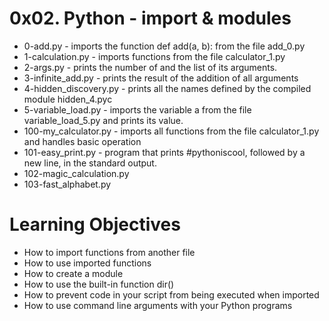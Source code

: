 # 0x02. Python - import & modules
- 0-add.py - imports the function def add(a, b): from the file add_0.py
- 1-calculation.py - imports functions from the file calculator_1.py
- 2-args.py - prints the number of and the list of its arguments.
- 3-infinite_add.py - prints the result of the addition of all arguments
- 4-hidden_discovery.py - prints all the names defined by the compiled module hidden_4.pyc 
- 5-variable_load.py - imports the variable a from the file variable_load_5.py and prints its value.
- 100-my_calculator.py - imports all functions from the file calculator_1.py and handles basic operation
- 101-easy_print.py - program that prints #pythoniscool, followed by a new line, in the standard output.
- 102-magic_calculation.py
- 103-fast_alphabet.py

# Learning Objectives

- How to import functions from another file
- How to use imported functions
- How to create a module
- How to use the built-in function dir()
- How to prevent code in your script from being executed when imported
- How to use command line arguments with your Python programs


